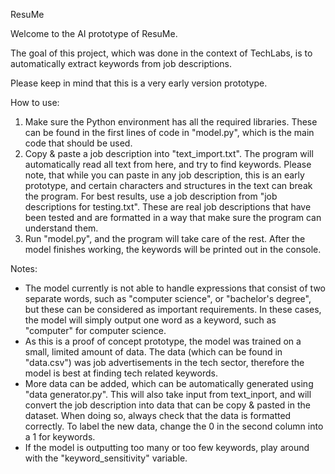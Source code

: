 ResuMe

Welcome to the AI prototype of ResuMe.

The goal of this project, which was done in the context of TechLabs, is to automatically extract keywords from job descriptions.

Please keep in mind that this is a very early version prototype.

How to use:
1. Make sure the Python environment has all the required libraries. These can be found in the first lines of code in "model.py", which is the main code that should be used.
2. Copy & paste a job description into "text_import.txt". The program will automatically read all text from here, and try to find keywords. Please note, that while you can paste in any job description, this is an early prototype, and certain characters and structures in the text can break the program. For best results, use a job description from "job descriptions for testing.txt". These are real job descriptions that have been tested and are formatted in a way that make sure the program can understand them.
3. Run "model.py", and the program will take care of the rest. After the model finishes working, the keywords will be printed out in the console.

Notes:
- The model currently is not able to handle expressions that consist of two separate words, such as "computer science", or "bachelor's degree", but these can be considered as important requirements. In these cases, the model will simply output one word as a keyword, such as "computer" for computer science.
- As this is a proof of concept prototype, the model was trained on a small, limited amount of data. The data (which can be found in "data.csv") was job advertisements in the tech sector, therefore the model is best at finding tech related keywords.
- More data can be added, which can be automatically generated using "data generator.py". This will also take input from text_inport, and will convert the job description into data that can be copy & pasted in the dataset. When doing so, always check that the data is formatted correctly. To label the new data, change the 0 in the second column into a 1 for keywords.
- If the model is outputting too many or too few keywords, play around with the "keyword_sensitivity" variable.

